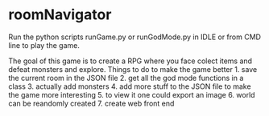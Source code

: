 # roomNavigator
Run the python scripts runGame.py or runGodMode.py in IDLE or from CMD line to play the game.

The goal of this game is to create a RPG where you face colect items and defeat monsters and explore.
Things to do to make the game better
    1. save the current room in the JSON file
    2. get all the god mode functions in a class
    3. actually add monsters
    4. add more stuff to the JSON file to make the game more interesting
    5. to view it one could export an image
    6. world can be reandomly created
    7. create web front end
